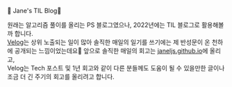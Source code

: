 📑 Jane's TIL Blog💖

원래는 알고리즘 풀이를 올리는 PS 블로그였으나, 2022년에는 TIL 블로그로 활용해볼까 합니다.    
[Velog](https://velog.io/@janeljs)는 상위 노출되는 일이 많아 솔직한 매일의 일기를 쓰기에는 제 반성문이 온 천하에 공개되는 느낌이었는데요🥲 
앞으로 솔직한 매일의 회고는 [janeljs.github.io](https://janeljs.github.io)에 올리고,  
Velog는 Tech 포스트 및 1년 회고와 같이 다른 분들께도 도움이 될 수 있을만한 글이나 조금 더 긴 주기의 회고를 올리려고 합니다.
  

  
